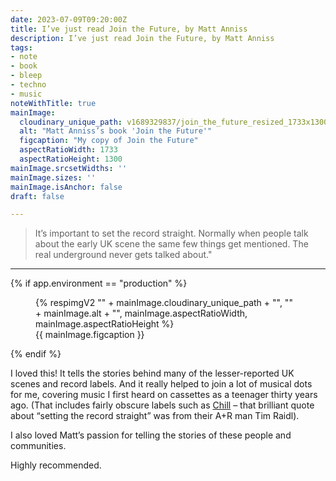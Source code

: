 ```yaml
---
date: 2023-07-09T09:20:00Z
title: I’ve just read Join the Future, by Matt Anniss
description: I’ve just read Join the Future, by Matt Anniss
tags:
- note
- book
- bleep
- techno
- music
noteWithTitle: true
mainImage:
  cloudinary_unique_path: v1689329837/join_the_future_resized_1733x1300_itczyh.jpg
  alt: "Matt Anniss’s book 'Join the Future'"
  figcaption: "My copy of Join the Future"
  aspectRatioWidth: 1733
  aspectRatioHeight: 1300
mainImage.srcsetWidths: ''
mainImage.sizes: ''
mainImage.isAnchor: false
draft: false

---
```

> It’s important to set the record straight. Normally when people talk about the early UK scene the same few things get mentioned. The real underground never gets talked about."
---

{% if app.environment == "production" %}
<figure>
  {% respimgV2
    "" + mainImage.cloudinary_unique_path + "",
    "" + mainImage.alt + "",
    mainImage.aspectRatioWidth,
    mainImage.aspectRatioHeight
  %}
  <figcaption>{{ mainImage.figcaption }}</figcaption>
</figure>
{% endif %}

I loved this! It tells the stories behind many of the lesser-reported UK scenes and record labels. And it really helped to join a lot of musical dots for me, covering music I first heard on cassettes as a teenager thirty years ago. (That includes fairly obscure labels such as [Chill](https://www.discogs.com/label/3894-Chill) – that brilliant quote about “setting the record straight” was from their A+R man Tim Raidl).

I also loved Matt’s passion for telling the stories of these people and communities.

Highly recommended.
